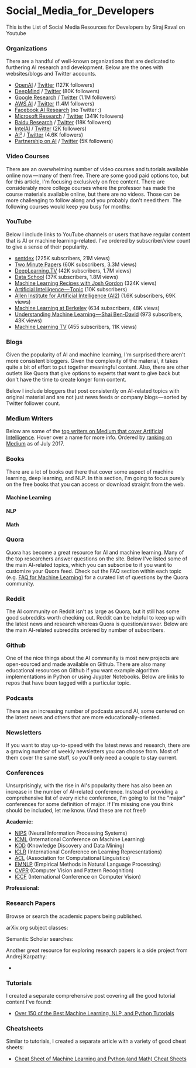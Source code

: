 # Social_Media_for_Developers
This is the List of Social Media Resources for Developers by Siraj Raval on Youtube

### Organizations

There are a handful of well-known organizations that are dedicated to furthering AI research and development. Below are the ones with websites/blogs and Twitter accounts.

* [OpenAI][6] / [Twitter][7] (127K followers)
* [DeepMind][8] / [Twitter][9] (80K followers)
* [Google Research][10] / [Twitter][11] (1.1M followers)
* [AWS AI][12] / [Twitter][13] (1.4M followers)
* [Facebook AI Research][14] (no Twitter :)
* [Microsoft Research][15] / [Twitter][16] (341K followers)
* [Baidu Research][17] / [Twitter][18] (18K followers)
* [IntelAI][19] / [Twitter][20] (2K followers)
* [AI²][21] / [Twitter][22] (4.6K followers)
* [Partnership on AI][23] / [Twitter][24] (5K followers)

### Video Courses

There are an overwhelming number of video courses and tutorials available online now — many of them free. There are some good paid options too, but for this article, I'm focusing exclusively on free content. There are considerably more college courses where the professor has made the course materials available online, but there are no videos. Those can be more challenging to follow along and you probably don't need them. The following courses would keep you busy for months:

### YouTube

Below I include links to YouTube channels or users that have regular content that is AI or machine learning-related. I've ordered by subscriber/view count to give a sense of their popularity.

* [sentdex][25] (225K subscribers, 21M views)
* [Two Minute Papers][27] (60K subscribers, 3.3M views)
* [DeepLearning.TV][28] (42K subscribers, 1.7M views)
* [Data School][29] (37K subscribers, 1.8M views)
* [Machine Learning Recipes with Josh Gordon][30] (324K views)
* [Artificial Intelligence — Topic][31] (10K subscribers)
* [Allen Institute for Artificial Intelligence (AI2)][32] (1.6K subscribers, 69K views)
* [Machine Learning at Berkeley][33] (634 subscribers, 48K views)
* [Understanding Machine Learning — Shai Ben-David][34] (973 subscribers, 43K views)
* [Machine Learning TV][35] (455 subscribers, 11K views)

### Blogs

Given the popularity of AI and machine learning, I'm surprised there aren't more consistent bloggers. Given the complexity of the material, it takes quite a bit of effort to put together meaningful content. Also, there are other outlets like Quora that give options to experts that want to give back but don't have the time to create longer form content.

Below I include bloggers that post consistently on AI-related topics with original material and are not just news feeds or company blogs — sorted by Twitter follower count.

### Medium Writers

Below are some of the [top writers on Medium that cover Artificial Intelligence][36]. Hover over a name for more info. Ordered by [ranking on Medium][36] as of July 2017.

### Books

There are a lot of books out there that cover some aspect of machine learning, deep learning, and NLP. In this section, I'm going to focus purely on the free books that you can access or download straight from the web.

#### Machine Learning

#### NLP

#### **Math**

### Quora

Quora has become a great resource for AI and machine learning. Many of the top researchers answer questions on the site. Below I've listed some of the main AI-related topics, which you can subscribe to if you want to customize your Quora feed. Check out the FAQ section within each topic (e.g. [FAQ for Machine Learning][37]) for a curated list of questions by the Quora community.

### Reddit

The AI community on Reddit isn't as large as Quora, but it still has some good subreddits worth checking out. Reddit can be helpful to keep up with the latest news and research whereas Quora is question/answer. Below are the main AI-related subreddits ordered by number of subscribers.

### Github

One of the nice things about the AI community is most new projects are open-sourced and made available on Github. There are also many educational resources on Github if you want example algorithm implementations in Python or using Juypter Notebooks. Below are links to repos that have been tagged with a particular topic.

### Podcasts

There are an increasing number of podcasts around AI, some centered on the latest news and others that are more educationally-oriented.

### Newsletters

If you want to stay up-to-speed with the latest news and research, there are a growing number of weekly newsletters you can choose from. Most of them cover the same stuff, so you'll only need a couple to stay current.

### Conferences

Unsurprisingly, with the rise in AI's popularity there has also been an increase in the number of AI-related conference. Instead of providing a comprehensive list of every niche conference, I'm going to list the "major" conferences for some definition of major. If I'm missing one you think should be included, let me know. (And these are not free!)

**Academic:**

* [NIPS][38] (Neural Information Processing Systems)
* [ICML][39] (International Conference on Machine Learning)
* [KDD][40] (Knowledge Discovery and Data Mining)
* [ICLR][41] (International Conference on Learning Representations)
* [ACL][42] (Association for Computational Linguistics)
* [EMNLP][43] (Empirical Methods in Natural Language Processing)
* [CVPR][44] (Computer Vision and Pattern Recognition)
* [ICCF][45] (International Conference on Computer Vision)

**Professional:**

### Research Papers

Browse or search the academic papers being published.

arXiv.org subject classes:

Semantic Scholar searches:

Another great resource for exploring research papers is a side project from Andrej Karpathy:

* 

### Tutorials

I created a separate comprehensive post covering all the good tutorial content I've found:

* [Over 150 of the Best Machine Learning, NLP, and Python Tutorials][3]

### Cheatsheets

Similar to tutorials, I created a separate article with a variety of good cheat sheets:

* [Cheat Sheet of Machine Learning and Python (and Math) Cheat Sheets][4]

[1]: https://www.amazon.com/Robbie-Allen/e/B001IGV2KC
[2]: https://medium.com/@robbieallen/from-ceo-to-student-2c7ae6c31812
[3]: https://unsupervisedmethods.com/over-150-of-the-best-machine-learning-nlp-and-python-tutorials-ive-found-ffce2939bd78
[4]: https://unsupervisedmethods.com/cheat-sheet-of-machine-learning-and-python-and-math-cheat-sheets-a4afe4e791b6
[5]: https://www.quora.com/Who-are-some-notable-machine-learning-researchers
[6]: https://openai.com/
[7]: https://twitter.com/OpenAI
[8]: https://deepmind.com/
[9]: https://twitter.com/DeepMindAI
[10]: https://research.googleblog.com/
[11]: https://twitter.com/googleresearch
[12]: https://aws.amazon.com/blogs/ai/
[13]: https://twitter.com/awscloud
[14]: https://research.fb.com/category/facebook-ai-research-fair/
[15]: https://www.microsoft.com/en-us/research/
[16]: https://twitter.com/MSFTResearch
[17]: http://research.baidu.com/
[18]: https://twitter.com/baiduresearch?lang=en
[19]: https://software.intel.com/en-us/ai
[20]: https://twitter.com/IntelAI
[21]: http://allenai.org/
[22]: https://twitter.com/allenai_org
[23]: https://www.partnershiponai.org/
[24]: https://twitter.com/partnershipai
[25]: https://www.youtube.com/user/sentdex "sentdex"
[26]: https://www.youtube.com/channel/UCWN3xxRkmTPmbKwht9FuE5A "Siraj Raval"
[27]: https://www.youtube.com/user/keeroyz "Two Minute Papers"
[28]: https://www.youtube.com/channel/UC9OeZkIwhzfv-_Cb7fCikLQ "DeepLearning.TV"
[29]: https://www.youtube.com/user/dataschool "Data School"
[30]: https://www.youtube.com/playlist?list=PLOU2XLYxmsIIuiBfYad6rFYQU_jL2ryal
[31]: https://www.youtube.com/channel/UC9pXDvrYYsHuDkauM2fLllQ "Artificial Intelligence - Topic"
[32]: https://www.youtube.com/channel/UCEqgmyWChwvt6MFGGlmUQCQ "Allen Institute for Artificial Intelligence (AI2)"
[33]: https://www.youtube.com/channel/UCXweTmAk9K-Uo9R6SmfGtjg "Machine Learning at Berkeley"
[34]: https://www.youtube.com/channel/UCR4_akQ1HYMUcDszPQ6jh8Q "Understanding Machine  Learning - Shai Ben-David"
[35]: https://www.youtube.com/channel/UChIaUcs3tho6XhyU6K6KMrw "Machine Learning TV"
[36]: https://medium.com/tag/artificial-intelligence/top-writers
[37]: https://www.quora.com/topic/Machine-Learning/faq
[38]: https://nips.cc/
[39]: https://2017.icml.cc/
[40]: http://www.kdd.org/
[41]: http://www.iclr.cc/
[42]: http://acl2017.org/
[43]: http://emnlp2017.net/
[44]: http://cvpr2017.thecvf.com/
[45]: http://iccv2017.thecvf.com/
